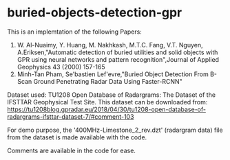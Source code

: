 # buried-objects-detection-gpr
  
This is an implemtation of the following Papers:

1. W. Al-Nuaimy, Y. Huang, M. Nakhkash, M.T.C. Fang, V.T. Nguyen, A.Eriksen,"Automatic detection of buried utilities and solid objects with GPR using neural networks and pattern recognition",Journal of Applied Geophysics 43 (2000) 157-165
2. Minh-Tan Pham, Se'bastien Lef'evre,"Buried Object Detection From B-Scan Ground Penetrating Radar Data Using Faster-RCNN"

Dataset used:
TU1208 Open Database of Radargrams: The Dataset of the IFSTTAR Geophysical Test Site.
This dataset can be downloaded from:
https://tu1208blog.gpradar.eu/2018/04/30/tu1208-open-database-of-radargrams-ifsttar-dataset-7/#comment-103

For demo purpose, the '400MHz-Limestone_2_rev.dzt' (radargram data) file from the dataset is made available with the code.

Comments are available in the code for ease.
